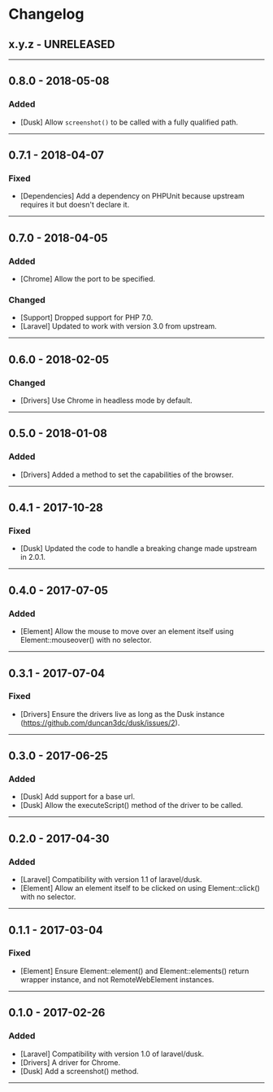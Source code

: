 Changelog
=========

## x.y.z - UNRELEASED

--------

## 0.8.0 - 2018-05-08

### Added

* [Dusk] Allow `screenshot()` to be called with a fully qualified path.

--------

## 0.7.1 - 2018-04-07

### Fixed

* [Dependencies] Add a dependency on PHPUnit because upstream requires it but doesn't declare it.

--------

## 0.7.0 - 2018-04-05

### Added

* [Chrome] Allow the port to be specified.

### Changed

* [Support] Dropped support for PHP 7.0.
* [Laravel] Updated to work with version 3.0 from upstream.

--------

## 0.6.0 - 2018-02-05

### Changed

* [Drivers] Use Chrome in headless mode by default.

--------

## 0.5.0 - 2018-01-08

### Added

* [Drivers] Added a method to set the capabilities of the browser.

--------

## 0.4.1 - 2017-10-28

### Fixed

* [Dusk] Updated the code to handle a breaking change made upstream in 2.0.1.

--------

## 0.4.0 - 2017-07-05

### Added

* [Element] Allow the mouse to move over an element itself using Element::mouseover() with no selector.

--------

## 0.3.1 - 2017-07-04

### Fixed

* [Drivers] Ensure the drivers live as long as the Dusk instance (https://github.com/duncan3dc/dusk/issues/2).

--------

## 0.3.0 - 2017-06-25

### Added

* [Dusk] Add support for a base url.
* [Dusk] Allow the executeScript() method of the driver to be called.

--------

## 0.2.0 - 2017-04-30

### Added

* [Laravel] Compatibility with version 1.1 of laravel/dusk.
* [Element] Allow an element itself to be clicked on using Element::click() with no selector.

--------

## 0.1.1 - 2017-03-04

### Fixed

* [Element] Ensure Element::element() and Element::elements() return wrapper instance, and not RemoteWebElement instances.

--------

## 0.1.0 - 2017-02-26

### Added

* [Laravel] Compatibility with version 1.0 of laravel/dusk.
* [Drivers] A driver for Chrome.
* [Dusk] Add a screenshot() method.

--------
